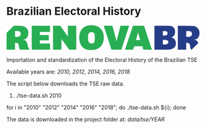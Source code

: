 # Brazilian Electoral History

<p align="center"> 
<a href="http://www.prosangue.sp.gov.br">
<img border="0" alt="Pró-Sangue Foundation" src="https://raw.githubusercontent.com/renovabr/electoral-history/master/doc/img/renovabr.png">
</a>
</p>

Importation and standardization of the Electoral History of the Brazilian TSE

Available years are: *2010, 2012, 2014, 2016, 2018*

The script below downloads the TSE raw data. 

1. ./tse-data.sh 2010

for i in "2010" "2012" "2014" "2016" "2018"; do ./tse-data.sh ${i}; done

The data is downloaded in the project folder at: *data/tse/YEAR*

